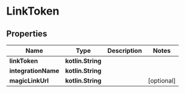 
# LinkToken

## Properties
Name | Type | Description | Notes
------------ | ------------- | ------------- | -------------
**linkToken** | **kotlin.String** |  | 
**integrationName** | **kotlin.String** |  | 
**magicLinkUrl** | **kotlin.String** |  |  [optional]



